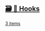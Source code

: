 ## [🗃️<!-- --> <!-- -->🎣 Hooks](/react-native-keyboard-controller/pr-preview/pr-1149/docs/category/-hooks.md)

[3 items](/react-native-keyboard-controller/pr-preview/pr-1149/docs/category/-hooks.md)
